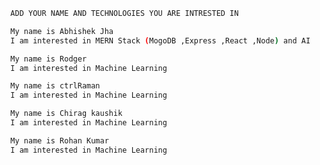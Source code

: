 ```bash
  ADD YOUR NAME AND TECHNOLOGIES YOU ARE INTRESTED IN 
```

```bash
  My name is Abhishek Jha
  I am interested in MERN Stack (MogoDB ,Express ,React ,Node) and AI
```
```bash
  My name is Rodger 
  I am interested in Machine Learning 
```

```bash
  My name is ctrlRaman 
  I am interested in Machine Learning 
```
```bash
  My name is Chirag kaushik 
  I am interested in Machine Learning 
```
```bash
  My name is Rohan Kumar
  I am interested in Machine Learning 
  ```
